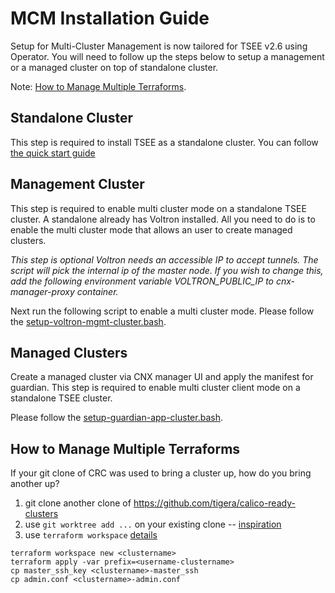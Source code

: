
# MCM Installation Guide

Setup for Multi-Cluster Management is now tailored for TSEE v2.6 using Operator. You will need to follow up the steps below to setup a management or a managed cluster on top of standalone cluster.

Note: [How to Manage Multiple Terraforms](#how-to-manage-multiple-terraforms).

## Standalone Cluster

This step is required to install TSEE as a standalone cluster. You can follow [the quick start guide](https://docs.tigera.io/master/getting-started/kubernetes/)

## Management Cluster

This step is required to enable multi cluster mode on a standalone TSEE cluster. A standalone already has Voltron installed. All you need to do is to enable the multi cluster mode that allows an user to create managed clusters.

*This step is optional
Voltron needs an accessible IP to accept tunnels. The script will pick the internal ip of the master node. If you wish to change this, add the following environment variable VOLTRON_PUBLIC_IP to cnx-manager-proxy container.*

Next run the following script to enable a multi cluster mode.
Please follow the [setup-voltron-mgmt-cluster.bash](/install-scripts/setup-voltron-mgmt-cluster.bash).

## Managed Clusters

Create a managed cluster via CNX manager UI and apply the manifest for guardian.
This step is required to enable multi cluster client mode on a standalone TSEE cluster.

Please follow the [setup-guardian-app-cluster.bash](/install-scripts/setup-guardian-app-cluster.bash).

## How to Manage Multiple Terraforms

If your git clone of CRC was used to bring a cluster up, how do you bring another up?

1. git clone another clone of https://github.com/tigera/calico-ready-clusters
1. use `git worktree add ...` on your existing clone -- [inspiration](https://spin.atomicobject.com/2016/06/26/parallelize-development-git-worktrees/)
1. use `terraform workspace` [details](https://www.terraform.io/docs/state/workspaces.html)

```
terraform workspace new <clustername>
terraform apply -var prefix=<username-clustername>
cp master_ssh_key <clustername>-master_ssh
cp admin.conf <clustername>-admin.conf
```

